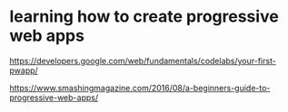 # learning how to create progressive web apps

https://developers.google.com/web/fundamentals/codelabs/your-first-pwapp/

https://www.smashingmagazine.com/2016/08/a-beginners-guide-to-progressive-web-apps/
